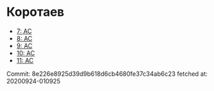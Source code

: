# Коротаев
- [7: AC](7.md)
- [8: AC](8.md)
- [9: AC](9.md)
- [10: AC](10.md)
- [11: AC](11.md)

Commit: 8e226e8925d39d9b618d6cb4680fe37c34ab6c23
 fetched at: 20200924-010925
